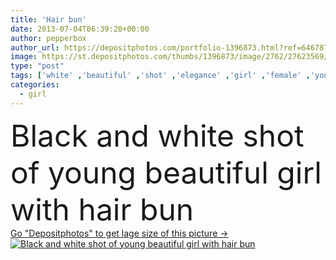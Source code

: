 ```yaml
---
title: 'Hair bun'
date: 2013-07-04T06:39:20+00:00
author: pepperbox
author_url: https://depositphotos.com/portfolio-1396873.html?ref=64678756
image: https://st.depositphotos.com/thumbs/1396873/image/2762/27623569/api_thumb_450.jpg?forcejpeg=true
type: "post"
tags: ['white' ,'beautiful' ,'shot' ,'elegance' ,'girl' ,'female' ,'young' ,'beauty' ,'model' ,'femininity' ,'fresh' ,'hair' ,'black' ,'retro' ,'vintage' ,'eyes' ,'fashion' ,'cat' ,'pretty' ,'glamour' ,'lovely' ,'woman' ,'fingers' ,'with' ,'make up' ,'makeup' ,'neck' ,'hairdo' ,'hairstyle' ,'long' ,'profile' ,'in' ,'attractive' ,'bun' ,'sensual' ,'shocked' ,'seductive' ,'slim' ,'of' ,'mono' ,'allure' ,'a' ,'and' ,'ladies' ,'glamorous' ,'sixties' ,'tempo' ,'anorexia' ,'chica' ,'gob' ]
categories: 
  - girl
---
```

<div aling="center">
            <font size="60"> Black and white shot of young beautiful girl with hair bun</font>   
</div>
<div>
    <a href='https://depositphotos.com/27623569/stock-photo-hair-bun.html?ref=64678756' target=_blank > Go "Depositphotos" to get lage size of this picture ->
        <img href='https://depositphotos.com/27623569/stock-photo-hair-bun.html?ref=64678756' src='https://st.depositphotos.com/1396873/2762/i/950/depositphotos_27623569-stock-photo-hair-bun.jpg?forcejpeg=true' alt='Black and white shot of young beautiful girl with hair bun' >
    </a>
</div>

